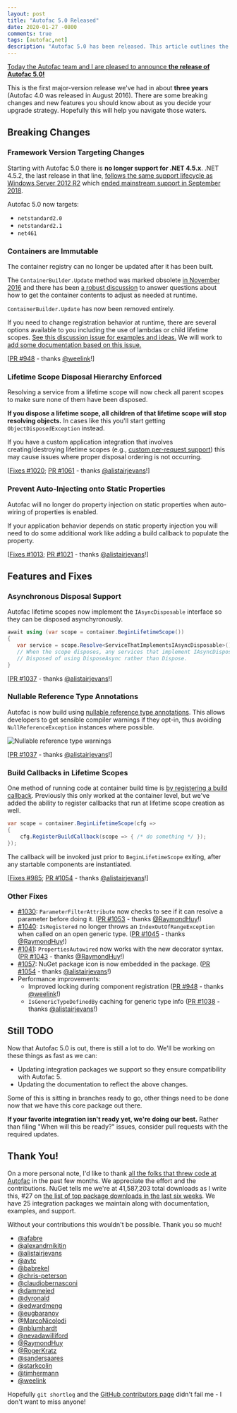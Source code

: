 ```yaml
---
layout: post
title: "Autofac 5.0 Released"
date: 2020-01-27 -0800
comments: true
tags: [autofac,net]
description: "Autofac 5.0 has been released. This article outlines the new features and breaking changes of which you should be aware."
---
```


[Today the Autofac team and I are pleased to announce **the release of Autofac 5.0!**](https://www.nuget.org/packages/Autofac/5.0.0)

This is the first major-version release we've had in about **three years** (Autofac 4.0 was released in August 2016). There are some breaking changes and new features you should know about as you decide your upgrade strategy. Hopefully this will help you navigate those waters.

## Breaking Changes

### Framework Version Targeting Changes

Starting with Autofac 5.0 there is **no longer support for .NET 4.5.x**. .NET 4.5.2, the last release in that line, [follows the same support lifecycle as Windows Server 2012 R2](https://support.microsoft.com/en-in/help/17455/lifecycle-faq-net-framework) which [ended mainstream support in September 2018](https://support.microsoft.com/en-in/lifecycle/search/1163).

Autofac 5.0 now targets:

- `netstandard2.0`
- `netstandard2.1`
- `net461`

### Containers are Immutable

The container registry can no longer be updated after it has been built.

The `ContainerBuilder.Update` method was marked obsolete [in November 2016](https://github.com/autofac/Autofac/commit/8a89e94ad2ffed0c10ac613b7015c11a56275c99#diff-45e8d52a7772b37f7ac23b1819bb530d) and there has been [a robust discussion](https://github.com/autofac/Autofac/issues/811) to answer questions about how to get the container contents to adjust as needed at runtime.

`ContainerBuilder.Update` has now been removed entirely.

If you need to change registration behavior at runtime, there are several options available to you including the use of lambdas or child lifetime scopes. [See this discussion issue for examples and ideas.](https://github.com/autofac/Autofac/issues/811) We will work to [add some documentation based on this issue.](https://github.com/autofac/Documentation/issues/97)

[[PR #948](https://github.com/autofac/Autofac/pull/981) - thanks [@weelink](https://github.com/weelink)!]

### Lifetime Scope Disposal Hierarchy Enforced

Resolving a service from a lifetime scope will now check all parent scopes to make sure none of them have been disposed.

**If you dispose a lifetime scope, all children of that lifetime scope will stop resolving objects.** In cases like this you'll start getting `ObjectDisposedException` instead.

If you have a custom application integration that involves creating/destroying lifetime scopes (e.g., [custom per-request support](https://autofac.readthedocs.io/en/latest/faq/per-request-scope.html)) this may cause issues where proper disposal ordering is not occurring.

[[Fixes #1020](https://github.com/autofac/Autofac/issues/1020); [PR #1061](https://github.com/autofac/Autofac/pull/1061) - thanks [@alistairjevans](https://github.com/alistairjevans)!]

### Prevent Auto-Injecting onto Static Properties

Autofac will no longer do property injection on static properties when auto-wiring of properties is enabled.

If your application behavior depends on static property injection you will need to do some additional work like adding a build callback to populate the property.

[[Fixes #1013](https://github.com/autofac/Autofac/issues/1013); [PR #1021](https://github.com/autofac/Autofac/pull/1061) - thanks [@alistairjevans](https://github.com/alistairjevans)!]

## Features and Fixes

### Asynchronous Disposal Support

Autofac lifetime scopes now implement the `IAsyncDisposable` interface so they can be disposed asynchyronously.

```c#
await using (var scope = container.BeginLifetimeScope())
{
   var service = scope.Resolve<ServiceThatImplementsIAsyncDisposable>();
   // When the scope disposes, any services that implement IAsyncDisposable will be
   // Disposed of using DisposeAsync rather than Dispose.
}
```

[[PR #1037](https://github.com/autofac/Autofac/pull/1037) - thanks [@alistairjevans](https://github.com/alistairjevans)!]

### Nullable Reference Type Annotations

Autofac is now build using [nullable reference type annotations](https://docs.microsoft.com/en-us/dotnet/csharp/nullable-references). This allows developers to get sensible compiler warnings if they opt-in, thus avoiding `NullReferenceException` instances where possible.

![Nullable reference type warnings](https://user-images.githubusercontent.com/19165743/70164455-1973c600-16b9-11ea-8ef8-bf12f021c664.png)

[[PR #1037](https://github.com/autofac/Autofac/pull/1037) - thanks [@alistairjevans](https://github.com/alistairjevans)!]

### Build Callbacks in Lifetime Scopes

One method of running code at container build time is [by registering a build callback](https://autofac.readthedocs.io/en/latest/lifetime/startup.html). Previously this only worked at the container level, but we've added the ability to register callbacks that run at lifetime scope creation as well.

```c#
var scope = container.BeginLifetimeScope(cfg =>
{
    cfg.RegisterBuildCallback(scope => { /* do something */ });
});
```

The callback will be invoked just prior to `BeginLifetimeScope` exiting, after any startable components are instantiated.

[[Fixes #985](https://github.com/autofac/Autofac/issues/985); [PR #1054](https://github.com/autofac/Autofac/pull/1054) - thanks [@alistairjevans](https://github.com/alistairjevans)!]

### Other Fixes

- [#1030](https://github.com/autofac/Autofac/issues/1030): `ParameterFilterAttribute` now checks to see if it can resolve a parameter before doing it. ([PR #1053](https://github.com/autofac/Autofac/pull/1053) - thanks [@RaymondHuy](https://github.com/RaymondHuy)!)
- [#1040](https://github.com/autofac/Autofac/issues/1040): `IsRegistered` no longer throws an `IndexOutOfRangeException` when called on an open generic type. ([PR #1045](https://github.com/autofac/Autofac/pull/1058) - thanks [@RaymondHuy](https://github.com/RaymondHuy)!)
- [#1041](https://github.com/autofac/Autofac/issues/1041): `PropertiesAutowired` now works with the new decorator syntax. ([PR #1043](https://github.com/autofac/Autofac/pull/1043) - thanks [@RaymondHuy](https://github.com/RaymondHuy)!)
- [#1057](https://github.com/autofac/Autofac/issues/1057): NuGet package icon is now embedded in the package. ([PR #1054](https://github.com/autofac/Autofac/pull/1058) - thanks [@alistairjevans](https://github.com/alistairjevans)!)
- Performance improvements:
  - Improved locking during component registration ([PR #948](https://github.com/autofac/Autofac/pull/948) - thanks [@weelink](https://github.com/weelink)!)
  - `IsGenericTypeDefinedBy` caching for generic type info ([PR #1038](https://github.com/autofac/Autofac/pull/1038) - thanks [@alistairjevans](https://github.com/alistairjevans)!)

## Still TODO

Now that Autofac 5.0 is out, there is still a lot to do. We'll be working on these things as fast as we can:

- Updating integration packages we support so they ensure compatibility with Autofac 5.
- Updating the documentation to reflect the above changes.

Some of this is sitting in branches ready to go, other things need to be done now that we have this core package out there.

**If your favorite integration isn't ready yet, we're doing our best.** Rather than filing "When will this be ready?" issues, consider pull requests with the required updates.

## Thank You!

On a more personal note, I'd like to thank [all the folks that threw code at Autofac](https://github.com/autofac/Autofac/graphs/contributors) in the past few months. We appreciate the effort and the contributions. NuGet tells me we're at 41,587,203 total downloads as I write this, #27 on [the list of top package downloads in the last six weeks](https://www.nuget.org/stats/packages). We have 25 integration packages we maintain along with documentation, examples, and support.

Without your contributions this wouldn't be possible. Thank you so much!

- [@afabre](https://github.com/afabre)
- [@alexandrnikitin](https://github.com/alexandrnikitin)
- [@alistairjevans](https://github.com/alistairjevans)
- [@avtc](https://github.com/avtc)
- [@babrekel](https://github.com/babrekel)
- [@chris-peterson](https://github.com/chris-peterson)
- [@claudiobernasconi](https://github.com/claudiobernasconi)
- [@dammejed](https://github.com/dammejed)
- [@dyronald](https://github.com/dyronald)
- [@edwardmeng](https://github.com/edwardmeng)
- [@eugbaranov](https://github.com/eugbaranov)
- [@MarcoNicolodi](https://github.com/MarcoNicolodi)
- [@nblumhardt](https://github.com/nblumhardt)
- [@nevadawilliford](https://github.com/nevadawilliford)
- [@RaymondHuy](https://github.com/RaymondHuy)
- [@RogerKratz](https://github.com/RogerKratz)
- [@sandersaares](https://github.com/sandersaares)
- [@starkcolin](https://github.com/starkcolin)
- [@timhermann](https://github.com/timhermann)
- [@weelink](https://github.com/weelink)

Hopefully `git shortlog` and the [GitHub contributors page](https://github.com/autofac/Autofac/graphs/contributors) didn't fail me - I don't want to miss anyone!
